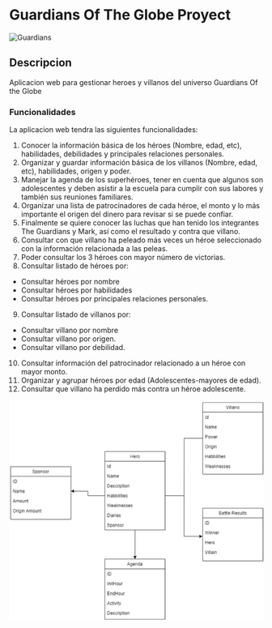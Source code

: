 # **Guardians Of The Globe Proyect**
![Guardians]( https://imagecomics.com/legacy_images/blog_images/335834916022825.jpg)

## **Descripcion**
Aplicacion web para gestionar heroes y villanos del universo Guardians Of the Globe

### **Funcionalidades**

La aplicacion web tendra las siguientes funcionalidades:
1. Conocer la información básica de los héroes (Nombre, edad, etc), habilidades, debilidades
  y principales relaciones personales.
2. Organizar y guardar información básica de los villanos (Nombre, edad, etc), habilidades,
  origen y poder.
3. Manejar la agenda de los superhéroes, tener en cuenta que algunos son adolescentes y
  deben asistir a la escuela para cumplir con sus labores y también sus reuniones familiares.
4. Organizar una lista de patrocinadores de cada héroe, el monto y lo más importante el
origen del dinero para revisar si se puede confiar.
5. Finalmente se quiere conocer las luchas que han tenido los integrantes The Guardians y
Mark, así como el resultado y contra que villano. 
6. Consultar con que villano ha peleado más veces un héroe seleccionado con la información
relacionada a las peleas.
7. Poder consultar los 3 héroes con mayor número de victorias.
8. Consultar listado de héroes por:
- Consultar héroes por nombre
- Consultar héroes por habilidades
- Consultar héroes por principales relaciones personales.
9. Consultar listado de villanos por:
- Consultar villano por nombre
- Consultar villano por origen.
- Consultar villano por debilidad.
10. Consultar información del patrocinador relacionado a un héroe con mayor monto.
11. Organizar y agrupar héroes por edad (Adolescentes-mayores de edad).
12. Consultar que villano ha perdido más contra un héroe adolescente.

![Guardians]( https://github.com/sebas000007/GuardiansOfTheGlobeProyect/blob/main/Images/ClassDiagram.png?raw=true)
